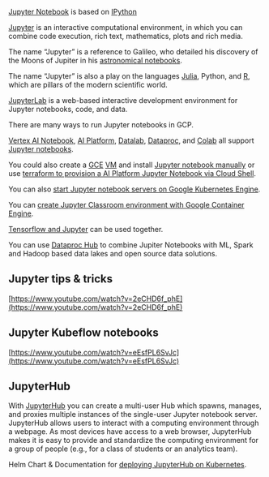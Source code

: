 
[Jupyter Notebook]( https://www.datacamp.com/community/tutorials/tutorial-jupyter-notebook ) is based on 
[IPython](https://ipython.org) 


[Jupyter](https://jupyter.org/) is an interactive computational environment, in which you can combine code execution, rich text, mathematics, plots and rich media.

The name “Jupyter” is a  reference to Galileo, who detailed his discovery of the Moons of Jupiter in his [astronomical notebooks](https://www.nature.com/articles/31049). 

The name “Jupyter” is also a play on the languages [Julia](https://julialang.org/  ), Python, and [R](https://www.r-project.org/ ), which are pillars of the modern scientific world. 

[JupyterLab](https://jupyterlab.readthedocs.io/en/stable/) is a web-based interactive development environment for Jupyter notebooks, code, and data.


There are many ways to run Jupyter notebooks in GCP.

[Vertex AI Notebook](https://cloud.google.com/vertex-ai/docs/general/notebooks ), [AI Platform](https://cloud.google.com/ai-platform-notebooks), [Datalab](https://cloud.google.com/datalab/docs/how-to/working-with-notebooks), [Dataproc](https://cloud.google.com/dataproc/docs/concepts/components/jupyter), and [Colab](Colab) all support [Jupyter notebooks](https://www.youtube.com/watch?v=Eu57QKNHaiY). 

You could also create a [GCE](https://cloud.google.com/compute) [VM](VM) and install [Jupyter notebook manually](https://www.datacamp.com/community/tutorials/google-cloud-data-science) or use [terraform to provision a AI Platform Jupyter Notebook via Cloud Shell](https://registry.terraform.io/providers/hashicorp/google/latest/docs/resources/notebooks_instance).  

You can also [start Jupyter notebook servers on Google Kubernetes Engine](https://cloud.google.com/architecture/spawning-notebook-servers-on-gke-tutorial).

You can [create Jupyter Classroom environment with Google Container Engine](https://github.com/GoogleCloudPlatform/gke-jupyter-classroom).

[Tensorflow and Jupyter](https://cloud.google.com/docs/tutorials#tensorflow+jupyter) can be used together. 

You can use [Dataproc Hub](https://cloud.google.com/blog/products/data-analytics/administering-jupyter-notebooks-for-spark-workloads-on-dataproc ) to combine Jupiter Notebooks with ML, Spark and Hadoop based data lakes and open source data solutions.



## Jupyter tips & tricks 

[https://www.youtube.com/watch?v=2eCHD6f_phE](https://www.youtube.com/watch?v=2eCHD6f_phE)


## Jupyter Kubeflow notebooks

[https://www.youtube.com/watch?v=eEsfPL6SvJc](https://www.youtube.com/watch?v=eEsfPL6SvJc)







## JupyterHub

With [JupyterHub](https://github.com/jupyterhub/jupyterhub) you can create a multi-user Hub which spawns, manages, and proxies multiple instances of the single-user Jupyter notebook server.
JupyterHub allows users to interact with a computing environment through a webpage. As most devices have access to a web browser, JupyterHub makes it is easy to provide and standardize the computing environment for a group of people (e.g., for a class of students or an analytics team).



Helm Chart & Documentation for [deploying  JupyterHub on Kubernetes](https://github.com/jupyterhub/zero-to-jupyterhub-k8s/).




